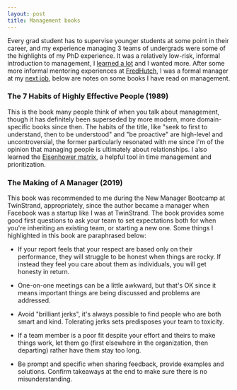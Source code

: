 ```yaml
---
layout: post
title: Management books
---
```


Every grad student has to supervise younger students at some point in their career, and my experience managing 3 teams of undergrads were some of the highlights of my PhD experience. It was a relatively low-risk, informal introduction to management, I [learned a lot](https://medium.com/@nulzilla/10-pieces-of-advice-i-would-give-my-20-year-old-past-self-971017e0f5d) and I wanted more. After some more informal mentoring experiences at [FredHutch](https://fredhutch.org), I was a formal manager at my [next job](https://twinstrandbio.com), below are notes on some books I have read on management.

### The 7 Habits of Highly Effective People (1989)

This is the book many people think of when you talk about management, though it has definitely been superseded by more modern, more domain-specific books since then. The habits of the title, like "seek to first to understand, then to be understood" and "be proactive" are high-level and uncontroversial, the former particularly resonated with me since I'm of the opinion that managing people is ultimately about relationships. I also learned the [Eisenhower matrix](https://en.wikipedia.org/wiki/Time_management#The_Eisenhower_Method), a helpful tool in time management and prioritization. 

### The Making of A Manager (2019)

This book was recommended to me during the New Manager Bootcamp at TwinStrand, appropriately, since the author became a manager when Facebook was a startup like I was at TwinStrand. The book provides some good first questions to ask your team to set expectations both for when you're inheriting an existing team, or starting a new one. Some things I highlighted in this book are paraphrased below:

- If your report feels that your respect are based only on their performance, they will struggle to be honest when things are rocky. If instead they feel you care about them as individuals, you will get honesty in return.

- One-on-one meetings can be a little awkward, but that's OK since it means important things are being discussed and problems are addressed.

- Avoid "brilliant jerks", it's always possible to find people who are both smart and kind. Tolerating jerks sets predisposes your team to toxicity.

- If a team member is a poor fit despite your effort and theirs to make things work, let them go (first elsewhere in the organization, then departing) rather have them stay too long.

- Be prompt and specific when sharing feedback, provide examples and solutions. Confirm takeaways at the end to make sure there is no misunderstanding.
